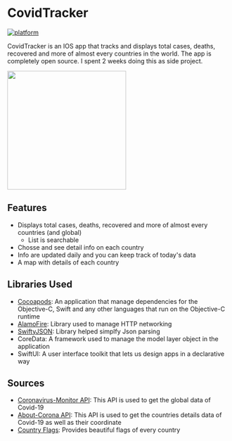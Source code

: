 # CovidTracker

[![platform](https://img.shields.io/badge/platform-Android-brightgreen.svg)](https://www.android.com)


CovidTracker is an IOS app that tracks and displays total cases, deaths, recovered and more of almost every countries in the world. The app is completely open source. I spent 2 weeks doing this as side project.  

<img src="" height='auto' width='270'/>

## Features

* Displays total cases, deaths, recovered and more of almost every countries (and global)
  - List is searchable
* Chosse and see detail info on each country
* Info are updated daily and you can keep track of today's data
* A map with details of each country

## Libraries Used

* <a href="https://cocoapods.org/">Cocoapods</a>:  An application that manage dependencies for the Objective-C, Swift and any other languages that run on the Objective-C runtime
* <a href="https://github.com/Alamofire/Alamofire">AlamoFire</a>: Library used to manage HTTP networking
* <a href="https://github.com/SwiftyJSON/SwiftyJSON">SwiftyJSON</a>: Library helped simplfy Json parsing 
* <a>CoreData</a>: A framework used to manage the model layer object in the application
* <a>SwiftUI</a>: A user interface toolkit that lets us design apps in a declarative way


## Sources

* <a href="https://rapidapi.com/astsiatsko/api/coronavirus-monitor">Coronavirus-Monitor API</a>: This API is used to get the global data of Covid-19
* <a href="https://about-corona.net/">About-Corona API</a>: This API is used to get the countries details data of Covid-19 as well as their coordinate
* <a href="https://www.countryflags.io/">Country Flags</a>: Provides beautiful flags of every country
